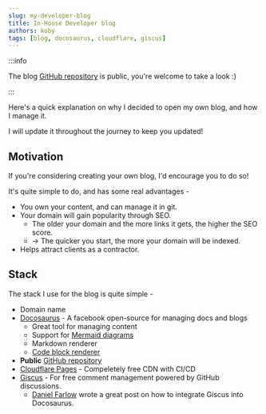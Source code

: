 ```yaml
---
slug: my-developer-blog
title: In-House Developer blog
authors: koby
tags: [blog, docosaurus, cloudflare, giscus]
---
```


:::info

The blog [GitHub repository](https://github.com/kobybum/website) is public, you're welcome to take a look :)

:::

Here's a quick explanation on why I decided to open my own blog, and how I manage it.

I will update it throughout the journey to keep you updated!

## Motivation

If you're considering creating your own blog, I'd encourage you to do so!

It's quite simple to do, and has some real advantages -

- You own your content, and can manage it in git.
- Your domain will gain popularity through SEO.
  - The older your domain and the more links it gets, the higher the SEO score.
  - → The quicker you start, the more your domain will be indexed.
- Helps attract clients as a contractor.

## Stack

The stack I use for the blog is quite simple -

- Domain name
- [Docosaurus](https://docusaurus.io/) - A facebook open-source for managing docs and blogs
  - Great tool for managing content
  - Support for [Mermaid diagrams](https://docusaurus.io/docs/markdown-features/diagrams)
  - Markdown renderer
  - [Code block renderer](https://docusaurus.io/docs/markdown-features/code-blocks)
- **Public** [GitHub repository](https://github.com/kobybum/website)
- [Cloudflare Pages](https://pages.cloudflare.com/) - Compeletely free CDN with CI/CD
- [Giscus](https://github.com/giscus/giscus) - For free comment management powered by GitHub discussions.
  - [Daniel Farlow](https://dwf.dev/blog/2022/10/27/2022/giscus-comments/) wrote a great post on how to integrate Giscus into Docosaurus.

